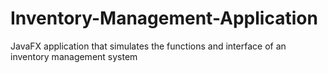 # Inventory-Management-Application
JavaFX application that simulates the functions and interface of an inventory management system
